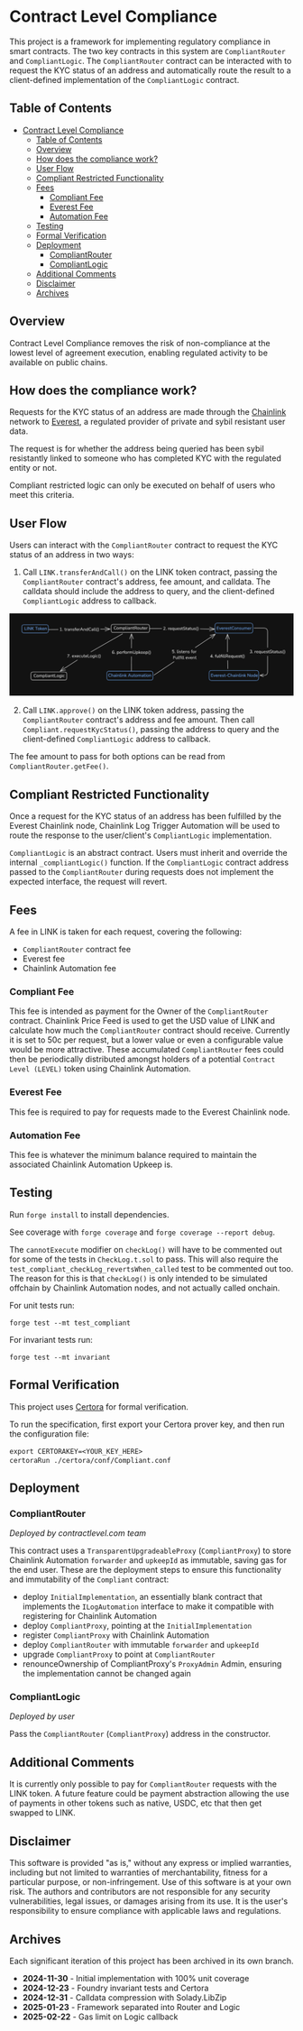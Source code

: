 # Contract Level Compliance

This project is a framework for implementing regulatory compliance in smart contracts. The two key contracts in this system are `CompliantRouter` and `CompliantLogic`. The `CompliantRouter` contract can be interacted with to request the KYC status of an address and automatically route the result to a client-defined implementation of the `CompliantLogic` contract.

## Table of Contents

- [Contract Level Compliance](#contract-level-compliance)
  - [Table of Contents](#table-of-contents)
  - [Overview](#overview)
  - [How does the compliance work?](#how-does-the-compliance-work)
  - [User Flow](#user-flow)
  - [Compliant Restricted Functionality](#compliant-restricted-functionality)
  - [Fees](#fees)
    - [Compliant Fee](#compliant-fee)
    - [Everest Fee](#everest-fee)
    - [Automation Fee](#automation-fee)
  - [Testing](#testing)
  - [Formal Verification](#formal-verification)
  - [Deployment](#deployment)
    - [CompliantRouter](#compliantrouter)
    - [CompliantLogic](#compliantlogic)
  - [Additional Comments](#additional-comments)
  - [Disclaimer](#disclaimer)
  - [Archives](#archives)

## Overview

Contract Level Compliance removes the risk of non-compliance at the lowest level of agreement execution, enabling regulated activity to be available on public chains.

## How does the compliance work?

Requests for the KYC status of an address are made through the [Chainlink](https://docs.chain.link/) network to [Everest](https://developer.everest.org/#chainlink-access-to-everest-oracle), a regulated provider of private and sybil resistant user data.

The request is for whether the address being queried has been sybil resistantly linked to someone who has completed KYC with the regulated entity or not.

Compliant restricted logic can only be executed on behalf of users who meet this criteria.

## User Flow

Users can interact with the `CompliantRouter` contract to request the KYC status of an address in two ways:

1. Call `LINK.transferAndCall()` on the LINK token contract, passing the `CompliantRouter` contract's address, fee amount, and calldata. The calldata should include the address to query, and the client-defined `CompliantLogic` address to callback.

![System Architecture](./diagrams/contract-level-compliance.png)

2. Call `LINK.approve()` on the LINK token address, passing the `CompliantRouter` contract's address and fee amount. Then call `Compliant.requestKycStatus()`, passing the address to query and the client-defined `CompliantLogic` address to callback.

The fee amount to pass for both options can be read from `CompliantRouter.getFee()`.

## Compliant Restricted Functionality

Once a request for the KYC status of an address has been fulfilled by the Everest Chainlink node, Chainlink Log Trigger Automation will be used to route the response to the user/client's `CompliantLogic` implementation. 

`CompliantLogic` is an abstract contract. Users must inherit and override the internal `_compliantLogic()` function. If the `CompliantLogic` contract address passed to the `CompliantRouter` during requests does not implement the expected interface, the request will revert.

## Fees

A fee in LINK is taken for each request, covering the following:

- `CompliantRouter` contract fee
- Everest fee
- Chainlink Automation fee

### Compliant Fee

This fee is intended as payment for the Owner of the `CompliantRouter` contract. Chainlink Price Feed is used to get the USD value of LINK and calculate how much the `CompliantRouter` contract should receive. Currently it is set to 50c per request, but a lower value or even a configurable value would be more attractive. These accumulated `CompliantRouter` fees could then be periodically distributed amongst holders of a potential `Contract Level (LEVEL)` token using Chainlink Automation.

### Everest Fee

This fee is required to pay for requests made to the Everest Chainlink node.

### Automation Fee

This fee is whatever the minimum balance required to maintain the associated Chainlink Automation Upkeep is.

## Testing

Run `forge install` to install dependencies.

See coverage with `forge coverage` and `forge coverage --report debug`.

The `cannotExecute` modifier on `checkLog()` will have to be commented out for some of the tests in `CheckLog.t.sol` to pass. This will also require the `test_compliant_checkLog_revertsWhen_called` test to be commented out too. The reason for this is that `checkLog()` is only intended to be simulated offchain by Chainlink Automation nodes, and not actually called onchain.

For unit tests run:

```
forge test --mt test_compliant
```

For invariant tests run:

```
forge test --mt invariant
```

## Formal Verification

This project uses [Certora](https://docs.certora.com/en/latest/) for formal verification.

To run the specification, first export your Certora prover key, and then run the configuration file:

```
export CERTORAKEY=<YOUR_KEY_HERE>
certoraRun ./certora/conf/Compliant.conf
```

## Deployment

### CompliantRouter
*Deployed by contractlevel.com team*

This contract uses a `TransparentUpgradeableProxy` (`CompliantProxy`) to store Chainlink Automation `forwarder` and `upkeepId` as immutable, saving gas for the end user. These are the deployment steps to ensure this functionality and immutability of the `Compliant` contract:

- deploy `InitialImplementation`, an essentially blank contract that implements the `ILogAutomation` interface to make it compatible with registering for Chainlink Automation
- deploy `CompliantProxy`, pointing at the `InitialImplementation`
- register `CompliantProxy` with Chainlink Automation
- deploy `CompliantRouter` with immutable `forwarder` and `upkeepId`
- upgrade `CompliantProxy` to point at `CompliantRouter`
- renounceOwnership of CompliantProxy's `ProxyAdmin` Admin, ensuring the implementation cannot be changed again

### CompliantLogic
*Deployed by user*

Pass the `CompliantRouter` (`CompliantProxy`) address in the constructor.

## Additional Comments

It is currently only possible to pay for `CompliantRouter` requests with the LINK token. A future feature could be payment abstraction allowing the use of payments in other tokens such as native, USDC, etc that then get swapped to LINK.

## Disclaimer

This software is provided "as is," without any express or implied warranties, including but not limited to warranties of merchantability, fitness for a particular purpose, or non-infringement. Use of this software is at your own risk. The authors and contributors are not responsible for any security vulnerabilities, legal issues, or damages arising from its use. It is the user's responsibility to ensure compliance with applicable laws and regulations.

## Archives

Each significant iteration of this project has been archived in its own branch.

- **2024-11-30** - Initial implementation with 100% unit coverage
- **2024-12-23** - Foundry invariant tests and Certora
- **2024-12-31** - Calldata compression with Solady.LibZip
- **2025-01-23** - Framework separated into Router and Logic
- **2025-02-22** - Gas limit on Logic callback